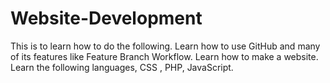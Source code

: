 # Website-Development
This is to learn how to do the following. Learn how to use GitHub and many of its features like Feature Branch Workflow. Learn how to make a website. Learn the following languages, CSS , PHP, JavaScript.
